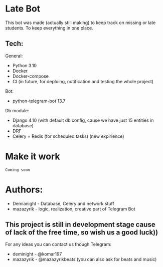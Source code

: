 # Late Bot

This bot was made (actually still making) to keep track on missing or late students. To keep everything in one place.

## Tech:
General:
- Python 3.10
- Docker
- Docker-compose
- CI (in future, for deploing, notification and testing the whole project)

Bot:
- python-telegram-bot 13.7

Db module:
- Django 4.10 (with default db config, cause we have just 15 entities in database)
- DRF
- Celery + Redis (for scheduled tasks) (new expirience)

# Make it work

```Coming soon```

# Authors:
- Demianight - Database, Celery and network stuff 
- mazazyrik - logic, realization, creative part of Telegram Bot

## This project is still in development stage cause of lack of the free time, so wish us a good luck))

For any ideas you can contact us though Telegram:
- deminight - @komar197
- mazazyrik - @mazazyrikbeats (you can also ask for beats and music)
